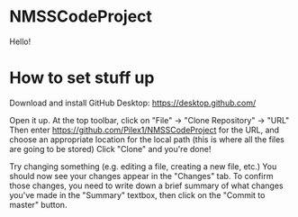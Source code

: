 # NMSSCodeProject

Hello!

# How to set stuff up

Download and install GitHub Desktop:
https://desktop.github.com/

Open it up.
At the top toolbar, click on "File" -> "Clone Repository" -> "URL"
Then enter https://github.com/Pilex1/NMSSCodeProject for the URL, and choose an appropriate location for the local path (this is where all the files are going to be stored)
Click "Clone" and you're done!

Try changing something (e.g. editing a file, creating a new file, etc.)
You should now see your changes appear in the "Changes" tab.
To confirm those changes, you need to write down a brief summary of what changes you've made in the "Summary" textbox, then click on the "Commit to master" button.
